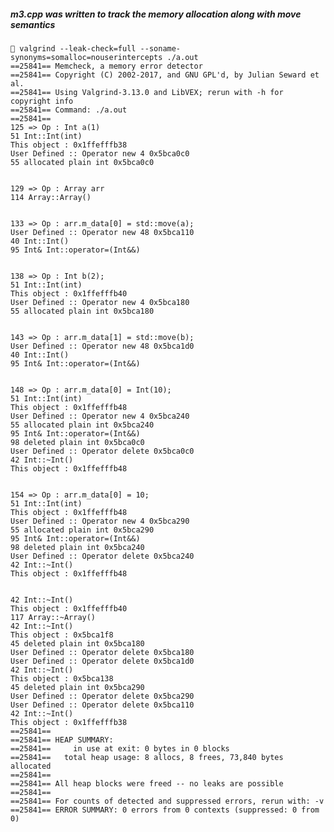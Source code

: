 ##### m3.cpp was written to track the memory allocation along with move semantics


     valgrind --leak-check=full --soname-synonyms=somalloc=nouserintercepts ./a.out 
    ==25841== Memcheck, a memory error detector
    ==25841== Copyright (C) 2002-2017, and GNU GPL'd, by Julian Seward et al.
    ==25841== Using Valgrind-3.13.0 and LibVEX; rerun with -h for copyright info
    ==25841== Command: ./a.out
    ==25841== 
    125 => Op : Int a(1)
    51 Int::Int(int)
    This object : 0x1ffefffb38
    User Defined :: Operator new 4 0x5bca0c0
    55 allocated plain int 0x5bca0c0


    129 => Op : Array arr
    114 Array::Array()


    133 => Op : arr.m_data[0] = std::move(a);
    User Defined :: Operator new 48 0x5bca110
    40 Int::Int()
    95 Int& Int::operator=(Int&&)


    138 => Op : Int b(2);
    51 Int::Int(int)
    This object : 0x1ffefffb40
    User Defined :: Operator new 4 0x5bca180
    55 allocated plain int 0x5bca180


    143 => Op : arr.m_data[1] = std::move(b);
    User Defined :: Operator new 48 0x5bca1d0
    40 Int::Int()
    95 Int& Int::operator=(Int&&)


    148 => Op : arr.m_data[0] = Int(10);
    51 Int::Int(int)
    This object : 0x1ffefffb48
    User Defined :: Operator new 4 0x5bca240
    55 allocated plain int 0x5bca240
    95 Int& Int::operator=(Int&&)
    98 deleted plain int 0x5bca0c0
    User Defined :: Operator delete 0x5bca0c0
    42 Int::~Int()
    This object : 0x1ffefffb48


    154 => Op : arr.m_data[0] = 10;
    51 Int::Int(int)
    This object : 0x1ffefffb48
    User Defined :: Operator new 4 0x5bca290
    55 allocated plain int 0x5bca290
    95 Int& Int::operator=(Int&&)
    98 deleted plain int 0x5bca240
    User Defined :: Operator delete 0x5bca240
    42 Int::~Int()
    This object : 0x1ffefffb48


    42 Int::~Int()
    This object : 0x1ffefffb40
    117 Array::~Array()
    42 Int::~Int()
    This object : 0x5bca1f8
    45 deleted plain int 0x5bca180
    User Defined :: Operator delete 0x5bca180
    User Defined :: Operator delete 0x5bca1d0
    42 Int::~Int()
    This object : 0x5bca138
    45 deleted plain int 0x5bca290
    User Defined :: Operator delete 0x5bca290
    User Defined :: Operator delete 0x5bca110
    42 Int::~Int()
    This object : 0x1ffefffb38
    ==25841== 
    ==25841== HEAP SUMMARY:
    ==25841==     in use at exit: 0 bytes in 0 blocks
    ==25841==   total heap usage: 8 allocs, 8 frees, 73,840 bytes allocated
    ==25841== 
    ==25841== All heap blocks were freed -- no leaks are possible
    ==25841== 
    ==25841== For counts of detected and suppressed errors, rerun with: -v
    ==25841== ERROR SUMMARY: 0 errors from 0 contexts (suppressed: 0 from 0)
